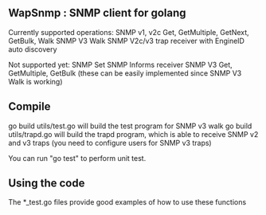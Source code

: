 WapSnmp : SNMP client for golang
--------------------------------
Currently supported operations:
SNMP v1, v2c Get, GetMultiple, GetNext, GetBulk, Walk
SNMP V3 Walk
SNMP V2c/v3 trap receiver with EngineID auto discovery

Not supported yet:
SNMP Set
SNMP Informs receiver
SNMP V3 Get, GetMultiple, GetBulk (these can be easily implemented since SNMP V3 Walk is working)

Compile
--------------------------------
go build utils/test.go  will build the test program for SNMP v3 walk
go build utils/trapd.go will build the trapd program, which is able to receive SNMP v2 and v3 traps (you need to configure
users for SNMP v3 traps)

You can run "go test" to perform unit test.

Using the code
---------------------------------
The *_test.go files provide good examples of how to use these functions



